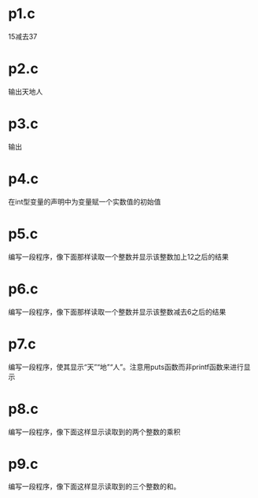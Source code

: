 # p1.c
15减去37

# p2.c
输出天地人

# p3.c
输出

# p4.c
在int型变量的声明中为变量赋一个实数值的初始值

# p5.c
编写一段程序，像下面那样读取一个整数并显示该整数加上12之后的结果

# p6.c
编写一段程序，像下面那样读取一个整数并显示该整数减去6之后的结果

# p7.c
编写一段程序，使其显示“天”“地”“人”。注意用puts函数而非printf函数来进行显示

# p8.c
编写一段程序，像下面这样显示读取到的两个整数的乘积

# p9.c
编写一段程序，像下面这样显示读取到的三个整数的和。

